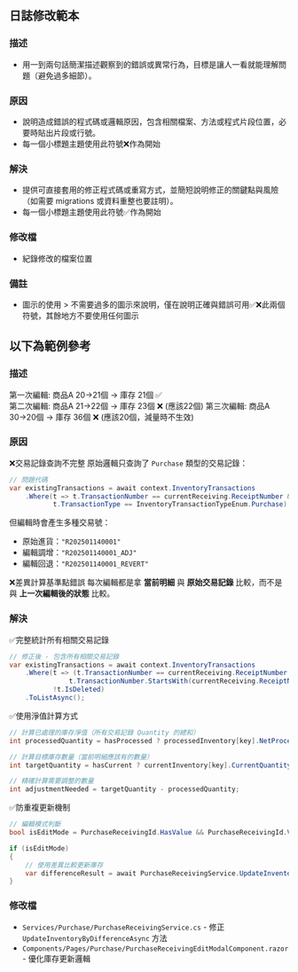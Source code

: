 ## 日誌修改範本

### 描述
- 用一到兩句話簡潔描述觀察到的錯誤或異常行為，目標是讓人一看就能理解問題（避免過多細節）。

### 原因
- 說明造成錯誤的程式碼或邏輯原因，包含相關檔案、方法或程式片段位置，必要時貼出片段或行號。
- 每一個小標題主題使用此符號❌作為開始

### 解決
- 提供可直接套用的修正程式碼或重寫方式，並簡短說明修正的關鍵點與風險（如需要 migrations 或資料重整也要註明）。
- 每一個小標題主題使用此符號✅作為開始

### 修改檔
- 紀錄修改的檔案位置

### 備註
- 圖示的使用 > 不需要過多的圖示來說明，僅在說明正確與錯誤可用✅❌此兩個符號，其餘地方不要使用任何圖示

## 以下為範例參考

### 描述 
第一次編輯: 商品A 20→21個 → 庫存 21個 ✅  
第二次編輯: 商品A 21→22個 → 庫存 23個 ❌ (應該22個)
第三次編輯: 商品A 30→20個 → 庫存 36個 ❌ (應該20個，減量時不生效)

### 原因
❌交易記錄查詢不完整
原始邏輯只查詢了 `Purchase` 類型的交易記錄：
```csharp
// 問題代碼
var existingTransactions = await context.InventoryTransactions
    .Where(t => t.TransactionNumber == currentReceiving.ReceiptNumber && 
           t.TransactionType == InventoryTransactionTypeEnum.Purchase)
```

但編輯時會產生多種交易號：
- 原始進貨：`"R202501140001"`
- 編輯調增：`"R202501140001_ADJ"`  
- 編輯回退：`"R202501140001_REVERT"`

❌差異計算基準點錯誤
每次編輯都是拿 **當前明細** 與 **原始交易記錄** 比較，而不是與 **上一次編輯後的狀態** 比較。

### 解決
✅完整統計所有相關交易記錄
```csharp
// 修正後 - 包含所有相關交易記錄
var existingTransactions = await context.InventoryTransactions
    .Where(t => (t.TransactionNumber == currentReceiving.ReceiptNumber ||
               t.TransactionNumber.StartsWith(currentReceiving.ReceiptNumber + "_")) &&
           !t.IsDeleted)
    .ToListAsync();
```

✅使用淨值計算方式
```csharp
// 計算已處理的庫存淨值（所有交易記錄 Quantity 的總和）
int processedQuantity = hasProcessed ? processedInventory[key].NetProcessedQuantity : 0;

// 計算目標庫存數量（當前明細應該有的數量）
int targetQuantity = hasCurrent ? currentInventory[key].CurrentQuantity : 0;

// 精確計算需要調整的數量
int adjustmentNeeded = targetQuantity - processedQuantity;
```

✅防重複更新機制
```csharp
// 編輯模式判斷
bool isEditMode = PurchaseReceivingId.HasValue && PurchaseReceivingId.Value > 0;

if (isEditMode)
{
    // 使用差異比較更新庫存
    var differenceResult = await PurchaseReceivingService.UpdateInventoryByDifferenceAsync(purchaseReceiving.Id, 0);
}
```

### 修改檔
- `Services/Purchase/PurchaseReceivingService.cs` - 修正 `UpdateInventoryByDifferenceAsync` 方法
- `Components/Pages/Purchase/PurchaseReceivingEditModalComponent.razor` - 優化庫存更新邏輯